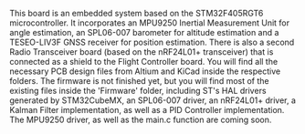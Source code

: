 This board is an embedded system based on the STM32F405RGT6 microcontroller. It incorporates an MPU9250 Inertial
Measurement Unit for angle estimation, an SPL06-007 barometer for altitude estimation and a TESEO-LIV3F GNSS receiver
for position estimation. There is also a second Radio Transceiver board (based on the nRF24L01+ transceiver) that is
connected as a shield to the Flight Controller board. You will find all the necessary PCB design files from Altium
and KiCad inside the respective folders. The firmware is not finished yet, but you will find most of the existing
files inside the 'Firmware' folder, including ST's HAL drivers generated by STM32CubeMX, an SPL06-007 driver, an
nRF24L01+ driver, a Kalman Filter implementation, as well as a PID Controller implementation. The MPU9250 driver, as
well as the main.c function are coming soon.